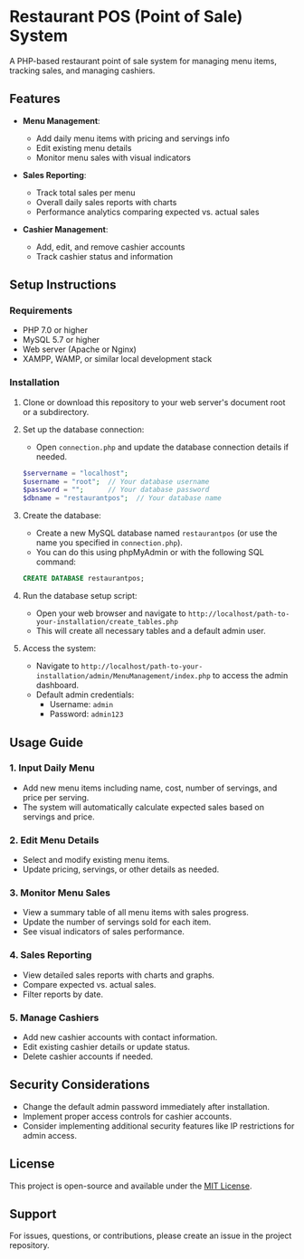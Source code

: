 # Restaurant POS (Point of Sale) System

A PHP-based restaurant point of sale system for managing menu items, tracking sales, and managing cashiers.

## Features

- **Menu Management**:
  - Add daily menu items with pricing and servings info
  - Edit existing menu details
  - Monitor menu sales with visual indicators

- **Sales Reporting**:
  - Track total sales per menu
  - Overall daily sales reports with charts
  - Performance analytics comparing expected vs. actual sales

- **Cashier Management**:
  - Add, edit, and remove cashier accounts
  - Track cashier status and information

## Setup Instructions

### Requirements
- PHP 7.0 or higher
- MySQL 5.7 or higher
- Web server (Apache or Nginx)
- XAMPP, WAMP, or similar local development stack

### Installation

1. Clone or download this repository to your web server's document root or a subdirectory.

2. Set up the database connection:
   - Open `connection.php` and update the database connection details if needed.
   ```php
   $servername = "localhost";
   $username = "root";  // Your database username
   $password = "";      // Your database password
   $dbname = "restaurantpos";  // Your database name
   ```

3. Create the database:
   - Create a new MySQL database named `restaurantpos` (or use the name you specified in `connection.php`).
   - You can do this using phpMyAdmin or with the following SQL command:
   ```sql
   CREATE DATABASE restaurantpos;
   ```

4. Run the database setup script:
   - Open your web browser and navigate to `http://localhost/path-to-your-installation/create_tables.php`
   - This will create all necessary tables and a default admin user.

5. Access the system:
   - Navigate to `http://localhost/path-to-your-installation/admin/MenuManagement/index.php` to access the admin dashboard.
   - Default admin credentials:
     - Username: `admin`
     - Password: `admin123`

## Usage Guide

### 1. Input Daily Menu
- Add new menu items including name, cost, number of servings, and price per serving.
- The system will automatically calculate expected sales based on servings and price.

### 2. Edit Menu Details
- Select and modify existing menu items.
- Update pricing, servings, or other details as needed.

### 3. Monitor Menu Sales
- View a summary table of all menu items with sales progress.
- Update the number of servings sold for each item.
- See visual indicators of sales performance.

### 4. Sales Reporting
- View detailed sales reports with charts and graphs.
- Compare expected vs. actual sales.
- Filter reports by date.

### 5. Manage Cashiers
- Add new cashier accounts with contact information.
- Edit existing cashier details or update status.
- Delete cashier accounts if needed.

## Security Considerations

- Change the default admin password immediately after installation.
- Implement proper access controls for cashier accounts.
- Consider implementing additional security features like IP restrictions for admin access.

## License

This project is open-source and available under the [MIT License](LICENSE).

## Support

For issues, questions, or contributions, please create an issue in the project repository.